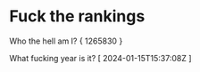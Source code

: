 # Fuck the rankings

Who the hell am I?
{ 1265830 }

What fucking year is it?
[ 2024-01-15T15:37:08Z ]
